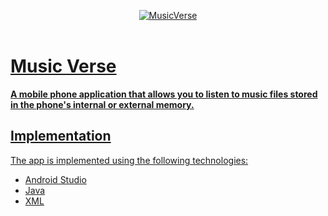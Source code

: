 <p align="center">
   <a href="https://github.com/4rju9/MusicVerse"><img src="https://github.com/4rju9/Music-Verse/assets/63835760/d951de6c-f211-4ec8-bd81-c301231f10b9" alt="MusicVerse"</a>
   <br>
   <br>
</p>
<h1>Music Verse</h1>
<b>A mobile phone application that allows you to listen to music files stored in the phone's internal or external memory. </b>

## Implementation
The app is implemented using the following technologies:
   * Android Studio
   * Java
   * XML

<!-- ## Usage
<b>Disclaimer :</b>
* This app is not published on Playstore, you have to download this from
* Official website
* This GitHub Page
(after that downloading follow the steps below)


**Step 1** => Download the APK [Click To Download](https://index.4rju9.workers.dev/0:/timeTableApp/app-release.apk)

**Step 2** => Go to download section of your browser / Or find the APK file in your phone's storage

**Step 3** => Tap on the apk file to open and then click install

<b>Important :</b>
* Because the app is not published on Playstore, that's why the Playstore doesn't Recognise it
* Playstore will prompt something like that it doesn't recognise the app's developer
* which means i have not published the app on Playstore and they do not know about me and this app
* It's alright, whatever prompt the Playstore is showing, you have to just click okey/next.
* after you install it, it will show you that there's nothing wrong in the app, and it's totally safe.

**Step 4** => Run the app
* Create an account or Login into your account if you already have one
* Select your course and semester

No more steps, all done ✅ -->
